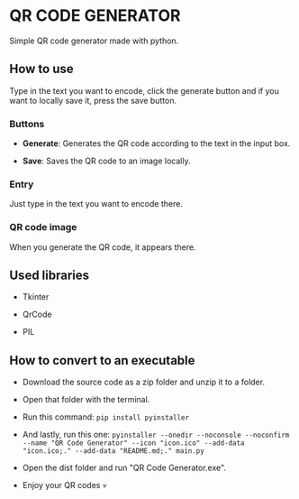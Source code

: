 # QR CODE GENERATOR

Simple QR code generator made with python.

## How to use

Type in the text you want to encode, click the generate button and if you want to locally save it, press the save button.

### Buttons

- **Generate**: Generates the QR code according to the text in the input box.

- **Save**: Saves the QR code to an image locally.

### Entry

Just type in the text you want to encode there.

### QR code image

When you generate the QR code, it appears there.

## Used libraries

- Tkinter

- QrCode

- PIL

## How to convert to an executable

- Download the source code as a zip folder and unzip it to a folder.

- Open that folder with the terminal.

- Run this command:
` pip install pyinstaller `

- And lastly, run this one:
` pyinstaller --onedir --noconsole --noconfirm --name "QR Code Generator" --icon "icon.ico" --add-data "icon.ico;." --add-data "README.md;." main.py `

- Open the dist folder and run "QR Code Generator.exe".

- Enjoy your QR codes :skull:
